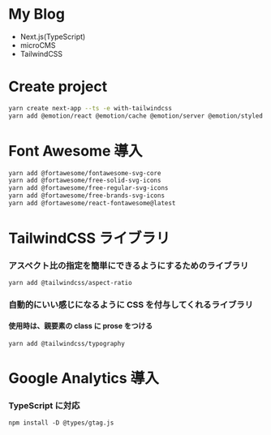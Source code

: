 # My Blog

- Next.js(TypeScript)
- microCMS
- TailwindCSS

# Create project

```bash
yarn create next-app --ts -e with-tailwindcss
yarn add @emotion/react @emotion/cache @emotion/server @emotion/styled
```

# Font Awesome 導入

```bash
yarn add @fortawesome/fontawesome-svg-core
yarn add @fortawesome/free-solid-svg-icons
yarn add @fortawesome/free-regular-svg-icons
yarn add @fortawesome/free-brands-svg-icons
yarn add @fortawesome/react-fontawesome@latest
```

# TailwindCSS ライブラリ

### アスペクト比の指定を簡単にできるようにするためのライブラリ

```
yarn add @tailwindcss/aspect-ratio
```

### 自動的にいい感じになるように CSS を付与してくれるライブラリ

#### 使用時は、親要素の class に prose をつける

```
yarn add @tailwindcss/typography
```

# Google Analytics 導入

### TypeScript に対応

```
npm install -D @types/gtag.js
```
